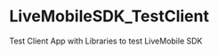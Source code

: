LiveMobileSDK_TestClient
========================

Test Client App with Libraries to test LiveMobile SDK
